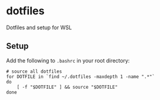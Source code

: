 # dotfiles
Dotfiles and setup for WSL

## Setup
Add the following to `.bashrc` in your root directory:
```
# source all dotfiles
for DOTFILE in `find ~/.dotfiles -maxdepth 1 -name ".*"`
do
    [ -f "$DOTFILE" ] && source "$DOTFILE"
done
```

